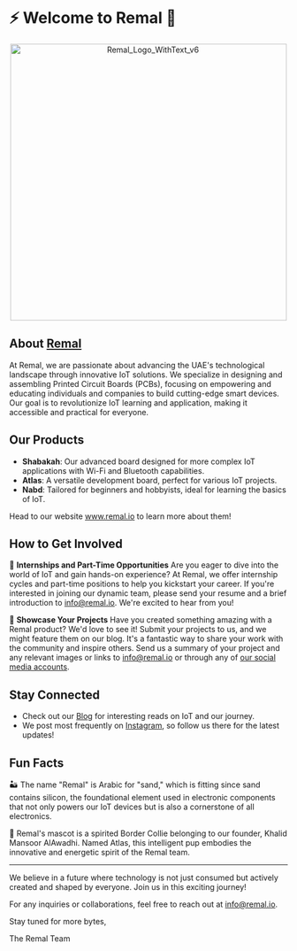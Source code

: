 # ⚡ Welcome to Remal 👋
<div align="center">
  <img src="https://github.com/user-attachments/assets/48895cae-d67f-46e6-a427-681756c1e8b5" alt="Remal_Logo_WithText_v6" width="500"/>
</div>

## About [Remal](https://remal.io/)
At Remal, we are passionate about advancing the UAE's technological landscape through innovative IoT solutions. We specialize in designing and assembling Printed Circuit Boards (PCBs), focusing on empowering and educating individuals and companies to build cutting-edge smart devices. Our goal is to revolutionize IoT learning and application, making it accessible and practical for everyone.

## Our Products
- **Shabakah**: Our advanced board designed for more complex IoT applications with Wi-Fi and Bluetooth capabilities.
- **Atlas**: A versatile development board, perfect for various IoT projects.
- **Nabd**: Tailored for beginners and hobbyists, ideal for learning the basics of IoT.

Head to our website www.remal.io to learn more about them!

## How to Get Involved

🌟 **Internships and Part-Time Opportunities**
Are you eager to dive into the world of IoT and gain hands-on experience? At Remal, we offer internship cycles and part-time positions to help you kickstart your career. If you're interested in joining our dynamic team, please send your resume and a brief introduction to [info@remal.io](mailto:info@remal.io). We're excited to hear from you!

🚀 **Showcase Your Projects**
Have you created something amazing with a Remal product? We'd love to see it! Submit your projects to us, and we might feature them on our blog. It's a fantastic way to share your work with the community and inspire others. Send us a summary of your project and any relevant images or links to [info@remal.io](mailto:info@remal.io) or through any of [our social media accounts](https://remal.io/contact-us/).

## Stay Connected

- Check out our [Blog](https://remal.io/blog/) for interesting reads on IoT and our journey.
- We post most frequently on [Instagram](https://www.instagram.com/remalhq/), so follow us there for the latest updates!

## Fun Facts

🏜️ The name "Remal" is Arabic for "sand," which is fitting since sand contains silicon, the foundational element used in electronic components that not only powers our IoT devices but is also a cornerstone of all electronics.

🐶 Remal's mascot is a spirited Border Collie belonging to our founder, Khalid Mansoor AlAwadhi. Named Atlas, this intelligent pup embodies the innovative and energetic spirit of the Remal team.

---

We believe in a future where technology is not just consumed but actively created and shaped by everyone. Join us in this exciting journey!

For any inquiries or collaborations, feel free to reach out at [info@remal.io](mailto:info@remal.io).

Stay tuned for more bytes,

The Remal Team
